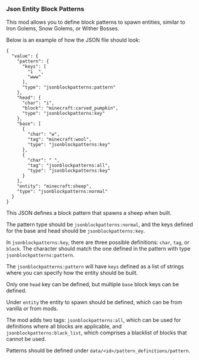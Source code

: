 # 

### Json Entity Block Patterns

This mod allows you to define block patterns to spawn entities, similar to Iron Golems, Snow Golems, or Wither Bosses.

Below is an example of how the JSON file should look:

```
{
  "value": {
    "pattern": {
      "keys": [
        "i  ",
        "www"
      ],
      "type": "jsonblockpatterns:pattern"
    },
    "head": {
      "char": "i",
      "block": "minecraft:carved_pumpkin",
      "type": "jsonblockpatterns:key"
    },
    "base": [
      {
        "char": "w",
        "tag": "minecraft:wool",
        "type": "jsonblockpatterns:key"
      },
      {
        "char": " ",
        "tag": "jsonblockpatterns:all",
        "type": "jsonblockpatterns:key"
      }
    ],
    "entity": "minecraft:sheep",
    "type": "jsonblockpatterns:normal"
  }
}
```

This JSON defines a block pattern that spawns a sheep when built.

The pattern type should be `jsonblockpatterns:normal`, and the keys defined for the base and head should be `jsonblockpatterns:key`.

In `jsonblockpatterns:key`, there are three possible definitions: `char`, `tag`, or `block`. The character should match the one defined in the pattern with type `jsonblockpatterns:pattern`.

The `jsonblockpatterns:pattern` will have `keys` defined as a list of strings where you can specify how the entity should be built.

Only one `head` key can be defined, but multiple `base` block keys can be defined.

Under `entity` the entity to spawn should be defined, which can be from vanilla or from mods.

The mod adds two tags: `jsonblockpatterns:all`, which can be used for definitions where all blocks are applicable, and `jsonblockpatterns:black_list`, which comprises a blacklist of blocks that cannot be used.

Patterns should be defined under `data/<id>/pattern_definitions/pattern`.


